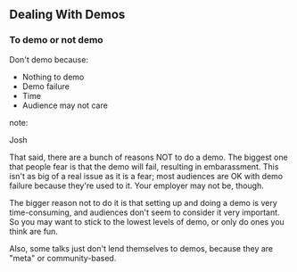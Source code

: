 ## Dealing With Demos

### To demo or not demo

Don't demo because:

* Nothing to demo
* Demo failure
* Time
* Audience may not care


note:

Josh

That said, there are a bunch of reasons NOT to do a demo. The biggest one that people
fear is that the demo will fail, resulting in embarassment. This isn't as big of a real
issue as it is a fear; most audiences are OK with demo failure because they're used 
to it. Your employer may not be, though.

The bigger reason not to do it is that setting up and doing a demo is very time-consuming,
and audiences don't seem to consider it very important. So you may want to stick 
to the lowest levels of demo, or only do ones you think are fun.

Also, some talks just don't lend themselves to demos, because they are "meta" or 
community-based.

